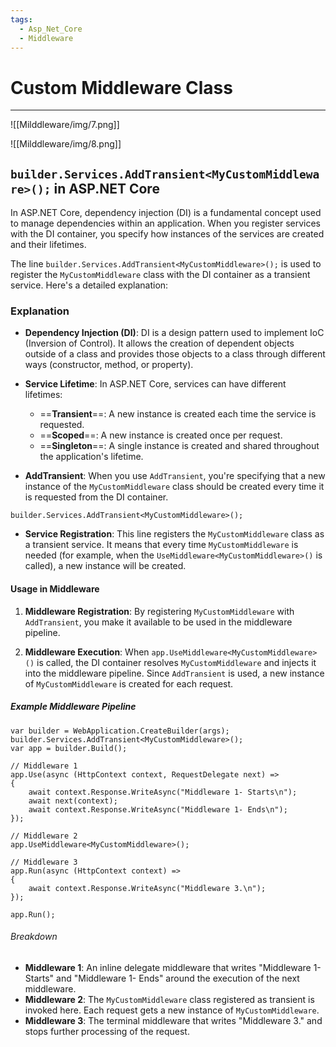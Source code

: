 ```yaml
---
tags:
  - Asp_Net_Core
  - Middleware
---
```


# Custom Middleware Class
---

![[Milddleware/img/7.png]]

![[Milddleware/img/8.png]]

## `builder.Services.AddTransient<MyCustomMiddleware>();` in ASP.NET Core

In ASP.NET Core, dependency injection (DI) is a fundamental concept used to manage dependencies within an application. When you register services with the DI container, you specify how instances of the services are created and their lifetimes.

The line `builder.Services.AddTransient<MyCustomMiddleware>();` is used to register the `MyCustomMiddleware` class with the DI container as a transient service. Here's a detailed explanation:

### Explanation

- **Dependency Injection (DI)**: DI is a design pattern used to implement IoC (Inversion of Control). It allows the creation of dependent objects outside of a class and provides those objects to a class through different ways (constructor, method, or property).
    
- **Service Lifetime**: In ASP.NET Core, services can have different lifetimes:
    
    - ==**Transient**==: A new instance is created each time the service is requested.
    - ==**Scoped**==: A new instance is created once per request.
    - ==**Singleton**==: A single instance is created and shared throughout the application's lifetime.
	
- **AddTransient**: When you use `AddTransient`, you're specifying that a new instance of the `MyCustomMiddleware` class should be created every time it is requested from the DI container.

```CSharp
builder.Services.AddTransient<MyCustomMiddleware>();
```

- **Service Registration**: This line registers the `MyCustomMiddleware` class as a transient service. It means that every time `MyCustomMiddleware` is needed (for example, when the `UseMiddleware<MyCustomMiddleware>()` is called), a new instance will be created.

#### Usage in Middleware

1. **Middleware Registration**: By registering `MyCustomMiddleware` with `AddTransient`, you make it available to be used in the middleware pipeline.
    
2. **Middleware Execution**: When `app.UseMiddleware<MyCustomMiddleware>()` is called, the DI container resolves `MyCustomMiddleware` and injects it into the middleware pipeline. Since `AddTransient` is used, a new instance of `MyCustomMiddleware` is created for each request.

##### Example Middleware Pipeline

```CSharp
var builder = WebApplication.CreateBuilder(args);
builder.Services.AddTransient<MyCustomMiddleware>();
var app = builder.Build();

// Middleware 1
app.Use(async (HttpContext context, RequestDelegate next) =>
{
    await context.Response.WriteAsync("Middleware 1- Starts\n");
    await next(context);
    await context.Response.WriteAsync("Middleware 1- Ends\n");
});

// Middleware 2
app.UseMiddleware<MyCustomMiddleware>();

// Middleware 3
app.Run(async (HttpContext context) =>
{
    await context.Response.WriteAsync("Middleware 3.\n");
});

app.Run();
```

###### Breakdown

- **Middleware 1**: An inline delegate middleware that writes "Middleware 1- Starts" and "Middleware 1- Ends" around the execution of the next middleware.
- **Middleware 2**: The `MyCustomMiddleware` class registered as transient is invoked here. Each request gets a new instance of `MyCustomMiddleware`.
- **Middleware 3**: The terminal middleware that writes "Middleware 3." and stops further processing of the request.

